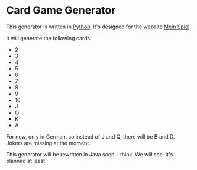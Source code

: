 # Card Game Generator
This generator is written in [Python](https://www.python.org/).
It's designed for the website [Mein Spiel](https://meinspiel.de/).

It will generate the following cards:
- 2
- 3
- 4
- 5
- 6
- 7
- 8
- 9
- 10
- J
- Q
- K
- A

For now, only in German, so instead of J and Q, there will be B and D. 
Jokers are missing at the moment.

This generator will be rewritten in Java soon.
I think. We will see. It's planned at least.